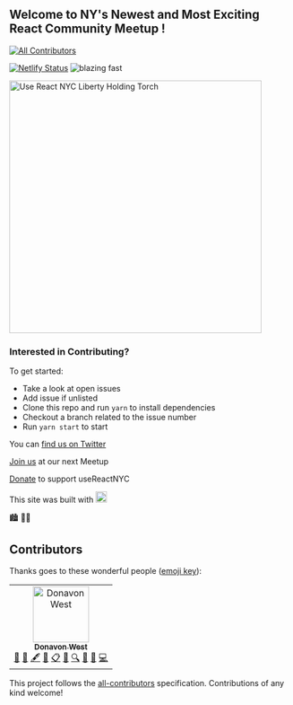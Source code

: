 ## Welcome to NY's Newest and Most Exciting React Community Meetup !
[![All Contributors](https://img.shields.io/badge/all_contributors-1-orange.svg?style=flat-square)](#contributors)

[![Netlify Status](https://api.netlify.com/api/v1/badges/805c38b8-da50-4cf0-8853-3db04f834ccb/deploy-status)](https://app.netlify.com/sites/priceless-meitner-a9781b/deploys) ![blazing fast](https://img.shields.io/badge/speed-blazing%20%F0%9F%94%A5-brightgreen.svg?style=flat-square)   

<img src="https://i.gyazo.com/8f5c890d7edd9613d41bb396389842ca.png" alt="Use React NYC Liberty Holding Torch" width="450" />

### Interested in Contributing?

To get started:

* Take a look at open issues
* Add issue if unlisted
* Clone this repo and run `yarn` to install dependencies
* Checkout a branch related to the issue number
* Run `yarn start` to start


You can  <a href="https://twitter.com/useReactnyc">find us on Twitter</a>

<a href="https://www.meetup.com/useReactNYC/">Join us</a> at our next Meetup

<a href="https://opencollective.com/usereact">Donate</a> to support useReactNYC

This site was built with  <a href="https://gatsbyjs.org"> <img alt="Gatsby" src="https://www.gatsbyjs.org/monogram.svg" width="20px" /> </a> 


🏙 🗽🍕

## Contributors

Thanks goes to these wonderful people ([emoji key](https://allcontributors.org/docs/en/emoji-key)):

<!-- ALL-CONTRIBUTORS-LIST:START - Do not remove or modify this section -->
<!-- prettier-ignore -->
<table><tr><td align="center"><a href="https://donavon.com"><img src="https://avatars3.githubusercontent.com/u/887639?v=4" width="100px;" alt="Donavon West"/><br /><sub><b>Donavon West</b></sub></a><br /><a href="#maintenance-donavon" title="Maintenance">🚧</a> <a href="#business-donavon" title="Business development">💼</a> <a href="#content-donavon" title="Content">🖋</a> <a href="#design-donavon" title="Design">🎨</a> <a href="#eventOrganizing-donavon" title="Event Organizing">📋</a> <a href="#review-donavon" title="Reviewed Pull Requests">👀</a> <a href="#fundingFinding-donavon" title="Funding Finding">🔍</a> <a href="#ideas-donavon" title="Ideas, Planning, & Feedback">🤔</a> <a href="#talk-donavon" title="Talks">📢</a> <a href="https://github.com/usereactnyc/usereact.nyc/commits?author=donavon" title="Code">💻</a></td></tr></table>

<!-- ALL-CONTRIBUTORS-LIST:END -->

This project follows the [all-contributors](https://github.com/all-contributors/all-contributors) specification. Contributions of any kind welcome!